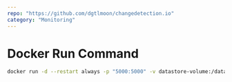 ```yaml
---
repo: "https://github.com/dgtlmoon/changedetection.io"
category: "Monitoring"
---
```


# Docker Run Command

```bash
docker run -d --restart always -p "5000:5000" -v datastore-volume:/datastore dgtlmoon/changedetection.io:latest
```

